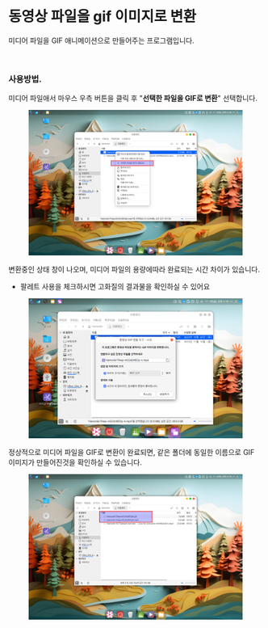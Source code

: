# 동영상 파일을 gif 이미지로 변환

미디어 파일을 GIF 애니메이션으로 만들어주는 프로그램입니다.&#x20;

<figure><img src="../../.gitbook/assets/Cinnamon-11월-10-2023_161508오후.gif" alt=""><figcaption></figcaption></figure>



### 사용방법.

미디어 파일애서 마우스 우측 버튼을 클릭 후 "**선택한 파일을 GIF로 변환**" 선택합니다.&#x20;

<figure><img src="../../.gitbook/assets/image (528).png" alt=""><figcaption></figcaption></figure>

변환중인 상태 창이 나오며, 미디어 파일의 용량에따라 완료되는 시간 차이가 있습니다.&#x20;

* 팔레트 사용을 체크하시면 고화질의 결과물을 확인하실 수 있어요

<figure><img src="../../.gitbook/assets/1 (37).png" alt=""><figcaption></figcaption></figure>



정상적으로 미디어 파일을 GIF로 변환이 완료되면, 같은 폴더에 동일한 이름으로 GIF 이미지가 만들어진것을 확인하실 수 있습니다.&#x20;

<figure><img src="../../.gitbook/assets/image (529).png" alt=""><figcaption></figcaption></figure>

